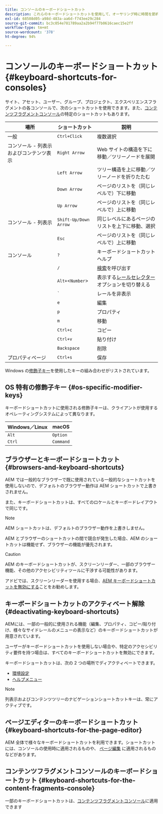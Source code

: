 ```yaml
---
title: コンソールのキーボードショートカット
description: これらのキーボードショートカットを使用して、オーサリング時に時間を節約
exl-id: 68508d05-a98d-483a-aa6d-f743ee29c284
source-git-commit: bc3c054e781789aa2a2b94f77b0616caec15e2ff
workflow-type: tm+mt
source-wordcount: '378'
ht-degree: 94%

---
```


# コンソールのキーボードショートカット {#keyboard-shortcuts-for-consoles}

サイト、アセット、ユーザー、グループ、プロジェクト、エクスペリエンスフラグメントの各コンソールで、次のショートカットを使用できます。また、[コンテンツフラグメントコンソール](#keyboard-shortcuts-for-the-content-fragments-console)の特定のショートカットもあります。

| 場所 | ショートカット | 説明 |
|---|---|---|
| 一般 | `Ctrl+Click` | 複数選択 |
| コンソール - 列表示およびコンテンツ表示 | `Right Arrow` | Web サイトの構造を下に移動／ツリーノードを展開 |
|  | `Left Arrow` | ツリー構造を上に移動／ツリーノードを折りたたむ |
|  | `Down Arrow` | ページのリストを（同じレベルで）下に移動 |
|  | `Up Arrow` | ページのリストを（同じレベルで）上に移動 |
| コンソール - 列表示 | `Shift-Up/Down Arrow` | 同じレベルにあるページのリストを上下に移動、選択 |
|  | `Esc` | ページのリストを（同じレベルで）上に移動 |
| コンソール | `?` | キーボードショートカットヘルプ |
|  | `/` | [検索](/help/sites-cloud/authoring/getting-started/search.md)を呼び出す |
|  | `Alt+`&lt;`Number`> | 表示する[レールセレクター](/help/sites-cloud/authoring/getting-started/basic-handling.md#rail-selector)オプションを切り替える |
|  | ``` ` ``` | レールを非表示 |
|  | `e` | 編集 |
|  | `p` | プロパティ |
|  | `m` | 移動 |
|  | `Ctrl+c` | コピー |
|  | `Ctrl+v` | 貼り付け |
|  | `Backspace` | 削除 |
| プロパティページ | `Ctrl+s` | 保存 |

Windows の[修飾子キー](#os-specific-modifier-keys)を使用したキーの組み合わせがリストされています。

## OS 特有の修飾子キー {#os-specific-modifier-keys}

キーボードショートカットに使用される修飾子キーは、クライアントが使用するオペレーティングシステムによって異なります。

| Windows／Linux | macOS |
|---|---|
| `Alt` | `Option` |
| `Ctrl` | `Command` |

## ブラウザーとキーボードショートカット {#browsers-and-keyboard-shortcuts}

AEM では一般的なブラウザーで既に使用されている一般的なショートカットを使用しないので、デフォルトのブラウザー動作は AEM ショートカットで上書きされません。

また、キーボードショートカットは、すべてのロケールとキーボードレイアウトで同じです。

>[!NOTE]
>
>AEM ショートカットは、デフォルトのブラウザー動作を上書きしません。
>
>AEM とブラウザーのショートカットの間で競合が発生した場合、AEM のショートカットは機能せず、ブラウザーの機能が優先されます。

>[!CAUTION]
>
>AEM のキーボードショートカットが、スクリーンリーダー、一部のブラウザー機能、その他のアクセシビリティツールに干渉する可能性があります。
>
>アドビでは、スクリーンリーダーを使用する場合、[AEM キーボードショートカットを無効にする](#deactivating-keyboard-shortcuts)ことをお勧めします。

## キーボードショートカットのアクティベート解除 {#deactivating-keyboard-shortcuts}

AEMには、一部の一般的に使用される機能（編集、プロパティ、コピー/貼り付け、様々なサイドレールのメニューの表示など）のキーボードショートカットが用意されています。

ユーザーがキーボードショートカットを使用しない場合や、特定のアクセシビリティ要件を持つ場合は、すべてのキーボードショートカットを無効にできます。

キーボードショートカットは、次の 2 つの場所でディアクティベートできます。

* [環境設定](/help/sites-cloud/authoring/getting-started/account-environment.md#my-preferences)
* [ヘルプメニュー](/help/sites-cloud/authoring/getting-started/basic-handling.md#accessing-help)

>[!NOTE]
>
>列表示およびコンテンツツリーのナビゲーションショートカットキーは、常にアクティブです。

## ページエディターのキーボードショートカット {#keyboard-shortcuts-for-the-page-editor}

AEM 全体で様々なキーボードショートカットを利用できます。ショートカットには、コンソールの使用時に適用されるものや、 [ページ編集](/help/sites-cloud/authoring/fundamentals/keyboard-shortcuts.md) に適用されるものなどがあります。

## コンテンツフラグメントコンソールのキーボードショートカット {#keyboard-shortcuts-for-the-content-fragments-console}

一部のキーボードショートカットは、[コンテンツフラグメントコンソール](/help/sites-cloud/administering/content-fragments/keyboard-shortcuts.md)に適用できます